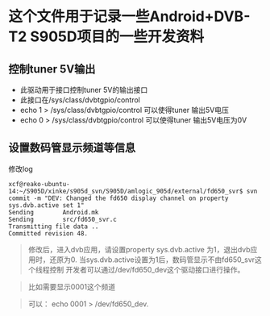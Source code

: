 # 这个文件用于记录一些Android+DVB-T2 S905D项目的一些开发资料

## 控制tuner 5V输出
>>>
 * 此驱动用于接口控制tuner 5V的输出接口
 * 此接口在/sys/class/dvbtgpio/control
 * echo 1 > /sys/class/dvbtgpio/control 可以使得tuner 输出5V电压
 * echo 0 > /sys/class/dvbtgpio/control 可以使得tuner 输出5V电压为0V
>>>

## 设置数码管显示频道等信息

修改log
```
xcf@reako-ubuntu-14:~/S905D/xinke/s905d_svn/S905D/amlogic_905d/external/fd650_svr$ svn commit -m "DEV: Changed the fd650 display channel on property sys.dvb.active set 1"
Sending        Android.mk
Sending        src/fd650_svr.c
Transmitting file data ..
Committed revision 48.
```
>
> 修改后，进入dvb应用，请设置property sys.dvb.active 为1，退出dvb应用时，还原为0.
> 当sys.dvb.active设置为1后，数码管显示不由fd650_svr这个线程控制
> 开发者可以通过/dev/fd650_dev这个驱动接口进行操作。

> 比如需要显示0001这个频道

> 可以： echo 0001 > /dev/fd650_dev.
>
